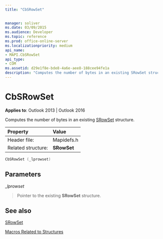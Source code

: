 ```yaml
---
title: "CbSRowSet"
 
 
manager: soliver
ms.date: 03/09/2015
ms.audience: Developer
ms.topic: reference
ms.prod: office-online-server
ms.localizationpriority: medium
api_name:
- MAPI.CbSRowSet
api_type:
- COM
ms.assetid: d29e1f8e-bde8-4a6e-aee8-188cee94fe1a
description: "Computes the number of bytes in an existing SRowSet structure. "
---
```


# CbSRowSet

  
  
**Applies to**: Outlook 2013 | Outlook 2016 
  
Computes the number of bytes in an existing [SRowSet](srowset.md) structure. 
  
|Property |Value |
|:-----|:-----|
|Header file:  <br/> |Mapidefs.h  <br/> |
|Related structure:  <br/> |**SRowSet** <br/> |
   
```cpp
CbSRowSet (_lprowset)
```

## Parameters

 __lprowset_
  
> Pointer to the existing **SRowSet** structure. 
    
## See also



[SRowSet](srowset.md)


[Macros Related to Structures](macros-related-to-structures.md)

